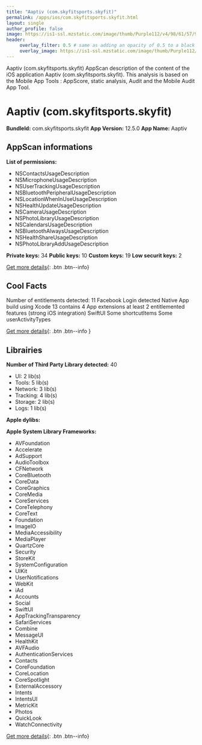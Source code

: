```yaml
---
title: "Aaptiv (com.skyfitsports.skyfit)"
permalink: /apps/ios/com.skyfitsports.skyfit.html
layout: single
author_profile: false
image: https://is1-ssl.mzstatic.com/image/thumb/Purple112/v4/98/61/57/98615748-d8a9-992c-4d9c-5b0d93b03b7f/AppIcon-1x_U007emarketing-0-7-0-85-220.png/512x512bb.jpg
header: 
     overlay_filter: 0.5 # same as adding an opacity of 0.5 to a black background
     overlay_image: https://is1-ssl.mzstatic.com/image/thumb/Purple112/v4/98/61/57/98615748-d8a9-992c-4d9c-5b0d93b03b7f/AppIcon-1x_U007emarketing-0-7-0-85-220.png/512x512bb.jpg
---
```

Aaptiv (com.skyfitsports.skyfit) AppScan description of the content of the iOS application Aaptiv (com.skyfitsports.skyfit). This analysis is based on the Mobile App Tools : AppScore, static analysis, Audit and the Mobile Audit App Tool.

# Aaptiv (com.skyfitsports.skyfit)

**BundleId:** com.skyfitsports.skyfit
**App Version:** 12.5.0
**App Name:** Aaptiv


## AppScan informations 

**List of permissions:** 
- NSContactsUsageDescription
- NSMicrophoneUsageDescription
- NSUserTrackingUsageDescription
- NSBluetoothPeripheralUsageDescription
- NSLocationWhenInUseUsageDescription
- NSHealthUpdateUsageDescription
- NSCameraUsageDescription
- NSPhotoLibraryUsageDescription
- NSCalendarsUsageDescription
- NSBluetoothAlwaysUsageDescription
- NSHealthShareUsageDescription
- NSPhotoLibraryAddUsageDescription
  
  
**Private keys:** 34
**Public keys:** 10
**Custom keys:** 19
**Low securit keys:** 2
  
[Get more details](/pricing.html){: .btn .btn--info}

## Cool Facts

Number of entitlements detected: 11
Facebook Login detected
Native App
build using Xcode 13
contains 4 App extensions
at least 2 entitlemented features (strong iOS integration)
SwiftUI
Some shortcutItems 
Some userActivityTypes
  
[Get more details](/pricing.html){: .btn .btn--info }

## Librairies 
**Number of Third Party Library detected:** 40
- UI: 2 lib(s)
- Tools: 5 lib(s)
- Network: 3 lib(s)
- Tracking: 4 lib(s)
- Storage: 2 lib(s)
- Logs: 1 lib(s)


**Apple dylibs:**


**Apple System Library Frameworks:**
- AVFoundation
- Accelerate
- AdSupport
- AudioToolbox
- CFNetwork
- CoreBluetooth
- CoreData
- CoreGraphics
- CoreMedia
- CoreServices
- CoreTelephony
- CoreText
- Foundation
- ImageIO
- MediaAccessibility
- MediaPlayer
- QuartzCore
- Security
- StoreKit
- SystemConfiguration
- UIKit
- UserNotifications
- WebKit
- iAd
- Accounts
- Social
- SwiftUI
- AppTrackingTransparency
- SafariServices
- Combine
- MessageUI
- HealthKit
- AVFAudio
- AuthenticationServices
- Contacts
- CoreFoundation
- CoreLocation
- CoreSpotlight
- ExternalAccessory
- Intents
- IntentsUI
- MetricKit
- Photos
- QuickLook
- WatchConnectivity


  
[Get more details](/pricing.html){: .btn .btn--info}

